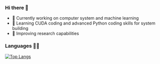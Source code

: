 ### Hi there 👋

- 🔭 Currently working on computer system and machine learning
- 🌱 Learning CUDA coding and advanced Python coding skills for system building
- 🎈 Improving research capabilities 
<!--
**AlbedoWang/AlbedoWang** is a ✨ _special_ ✨ repository because its `README.md` (this file) appears on your GitHub profile.

Here are some ideas to get you started:

- 🔭 I’m currently working on ...
- 🌱 I’m currently learning ...
- 👯 I’m looking to collaborate on ...
- 🤔 I’m looking for help with ...
- 💬 Ask me about ...
- 📫 How to reach me: ...
- 😄 Pronouns: ...
- ⚡ Fun fact: ...
-->
### Languages 🤟🏻
[![Top Langs](https://github-readme-stats.vercel.app/api/top-langs/?username=albedowang)](https://github.com/anuraghazra/github-readme-stats)
